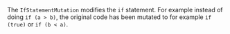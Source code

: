 The `IfStatementMutation` modifies the `if` statement. For example
instead of doing `if (a > b)`, the original code has been mutated to for example 
`if (true)` or `if (b < a)`. 
